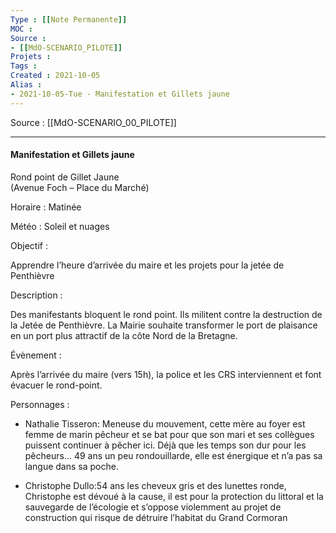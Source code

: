 ```yaml
---
Type : [[Note Permanente]]
MOC : 
Source : 
- [[MdO-SCENARIO_PILOTE]]
Projets :
Tags : 
Created : 2021-10-05
Alias :
- 2021-10-05-Tue - Manifestation et Gillets jaune
---
```


Source : [[MdO-SCENARIO_00_PILOTE]]

***

#### Manifestation et Gillets jaune

Rond point de Gillet Jaune  
(Avenue Foch – Place du Marché)

Horaire : Matinée

Météo : Soleil et nuages

Objectif :

Apprendre l’heure d’arrivée du maire et les projets pour la jetée de  Penthièvre

Description :

Des manifestants bloquent le rond point. Ils militent contre la destruction de la Jetée de Penthièvre. La Mairie souhaite transformer le port de plaisance en un port plus attractif de la côte Nord de la Bretagne.

Évènement :

Après l’arrivée du maire (vers 15h), la police et les CRS interviennent et font évacuer le rond-point.

Personnages :

-   Nathalie Tisseron: Meneuse du mouvement, cette mère au foyer est femme de marin pêcheur et se bat pour que son mari et ses collègues puissent continuer à pêcher ici. Déjà que les temps son dur pour les pêcheurs… 49 ans un peu rondouillarde, elle est énergique et n’a pas sa langue dans sa poche.
    
-   Christophe Dullo:54 ans les cheveux gris et des lunettes ronde, Christophe est dévoué à la cause, il est pour la protection du littoral et la sauvegarde de l’écologie et s’oppose violemment au projet de construction qui risque de détruire l’habitat du Grand Cormoran
